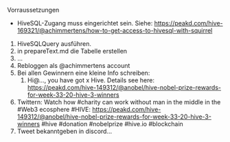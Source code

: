 Vorraussetzungen
- HiveSQL-Zugang muss eingerichtet sein. Siehe: https://peakd.com/hive-169321/@achimmertens/how-to-get-access-to-hivesql-with-squirrel

1. HiveSQLQuery ausführen. 
2. in prepareText.md die Tabelle erstellen
3. ...
4. Rebloggen als @achimmertens account
5. Bei allen Gewinnern eine kleine Info schreiben:
   1. Hi@..., you have got x Hive. Details see here: https://peakd.com/hive-149312/@anobel/hive-nobel-prize-rewards-for-week-33-20-hive-3-winners
6. Twittern:
Watch how #charity can work without man in the middle in the #Web3 ecosphere #HIVE: https://peakd.com/hive-149312/@anobel/hive-nobel-prize-rewards-for-week-33-20-hive-3-winners
#hive #donation #nobelprize #hive.io #blockchain
1. Tweet bekanntgeben in discord...